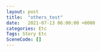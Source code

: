 ```yaml
---
layout: post
title:  "others_test"
date:   2021-07-13 06:00:00 +0000
categories: Etc
Tags: Story Etc
SceneCode: []
---
```

